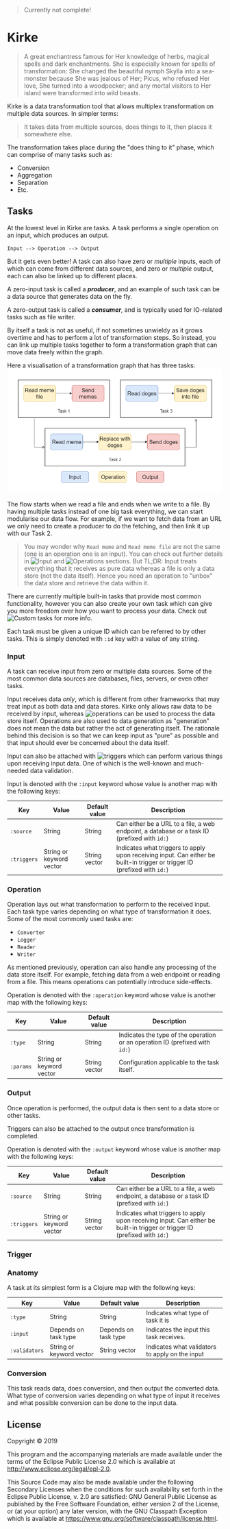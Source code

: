 > Currently not complete!

# Kirke

> A great enchantress famous for Her knowledge of herbs, magical spells and dark enchantments. She is especially
> known for spells of transformation: She changed the beautiful nymph Skylla into a sea-monster because She was jealous 
> of Her; Picus, who refused Her love, She turned into a woodpecker; and any mortal visitors to Her island were 
> transformed into wild beasts.

Kirke is a data transformation tool that allows multiplex transformation on multiple data sources.
In simpler terms:
> It takes data from multiple sources, does things to it, then places it somewhere else.

The transformation takes place during the "does thing to it" phase, which can comprise of many tasks such as:
- Conversion
- Aggregation
- Separation
- Etc.

## Tasks
At the lowest level in Kirke are tasks. A task performs a single operation on an input, which produces an output.

```
Input --> Operation --> Output
```

But it gets even better! A task can also have zero or _multiple_ inputs, each of which can come from different data 
sources, and zero or _multiple_ output, each can also be linked up to different places. 

A zero-input task is called a ***producer***, and an example of such task can be a data source that generates data on 
the fly.

A zero-output task is called a ***consumer***, and is typically used for IO-related tasks such as file writer.

By itself a task is not as useful, if not sometimes unwieldy as it grows overtime and has to perform a lot of
transformation steps. So instead, you can link up multiple tasks together to form a transformation graph that can move
data freely within the graph.

Here a visualisation of a transformation graph that has three tasks:
![](./images/tasks.png)

The flow starts when we read a file and ends when we write to a file. By having multiple tasks instead of one big task
everything, we can start modularise our data flow. For example, if we want to fetch data from an URL we only need to 
create a producer to do the fetching, and then link it up with our Task 2.

> You may wonder why `Read meme` and `Read meme file` are not the same (one is an operation one is an input). You can
> check out further details in ![Input](#input) and ![Operations](#operation) sections. But TL;DR: Input treats 
> everything that it receives as pure data whereas a file is only a data store (not the data itself). Hence you need an 
> operation to "unbox" the data store and retrieve the data within it.

There are currently multiple built-in tasks that provide most common functionality, however you can also create your own
task which can give you more freedom over how you want to process your data. Check out ![Custom tasks]() for more info.

Each task must be given a unique ID which can be referred to by other tasks. This is simply denoted with `:id` key with
a value of any string.

### Input
A task can receive input from zero or multiple data sources. Some of the most common data sources are databases, files,
servers, or even other tasks. 

Input receives data _only_, which is different from other frameworks that may treat input as both data and data stores.
Kirke only allows raw data to be received by input, whereas ![operations](#operation) can be used to process the data
store itself. Operations are also used to data generation as "generation" does not mean the data but rather the act of 
generating itself. The rationale behind this decision is so that we can keep input as "pure" as possible and that input
should ever be concerned about the data itself.

Input can also be attached with ![triggers](#trigger) which can perform various things upon receiving input data. One of
which is the well-known and much-needed data validation.

Input is denoted with the `:input` keyword whose value is another map with the following keys:

| Key | Value | Default value | Description |
| ---- | ---- | ---- | ---- |
| `:source` | String | String | Can either be a URL to a file, a web endpoint, a database or a task ID (prefixed with `id:`) |
| `:triggers` | String or keyword vector | String vector | Indicates what triggers to apply upon receiving input. Can either be built-in trigger or trigger ID (prefixed with `id:`) |

### Operation
Operation lays out what transformation to perform to the received input. Each task type varies depending on what type of
transformation it does. Some of the most commonly used tasks are:
- `Converter`
- `Logger`
- `Reader`
- `Writer`

As mentioned previously, operation can also handle any processing of the data store itself. For example, fetching data
from a web endpoint or reading from a file. This means operations can potentially introduce side-effects.

Operation is denoted with the `:operation` keyword whose value is another map with the following keys:

| Key | Value | Default value | Description |
| ---- | ---- | ---- | ---- |
| `:type` | String | String | Indicates the type of the operation or an operation ID (prefixed with `id:`) |
| `:params` | String or keyword vector | String vector | Configuration applicable to the task itself. |

### Output
Once operation is performed, the output data is then sent to a data store or other tasks.

Triggers can also be attached to the output once transformation is completed.

Operation is denoted with the `:output` keyword whose value is another map with the following keys:

| Key | Value | Default value | Description |
| ---- | ---- | ---- | ---- |
| `:source` | String | String | Can either be a URL to a file, a web endpoint, a database or a task ID (prefixed with `id:`) |
| `:triggers` | String or keyword vector | String vector | Indicates what triggers to apply upon receiving input. Can either be built-in trigger or trigger ID (prefixed with `id:`) |

### Trigger

### Anatomy
A task at its simplest form is a Clojure map with the following keys:

| Key | Value | Default value | Description |
| ---- | ---- | ---- | ---- |
| `:type` | String | String | Indicates what type of task it is |
| `:input` | Depends on task type | Depends on task type | Indicates the input this task receives. |
| `:validators` | String or keyword vector | String vector | Indicates what validators to apply on the input |

### Conversion
This task reads data, does conversion, and then output the converted data. What type of conversion varies depending on
what type of input it receives and what possible conversion can be done to the input data.

## License

Copyright © 2019

This program and the accompanying materials are made available under the
terms of the Eclipse Public License 2.0 which is available at
http://www.eclipse.org/legal/epl-2.0.

This Source Code may also be made available under the following Secondary
Licenses when the conditions for such availability set forth in the Eclipse
Public License, v. 2.0 are satisfied: GNU General Public License as published by
the Free Software Foundation, either version 2 of the License, or (at your
option) any later version, with the GNU Classpath Exception which is available
at https://www.gnu.org/software/classpath/license.html.

